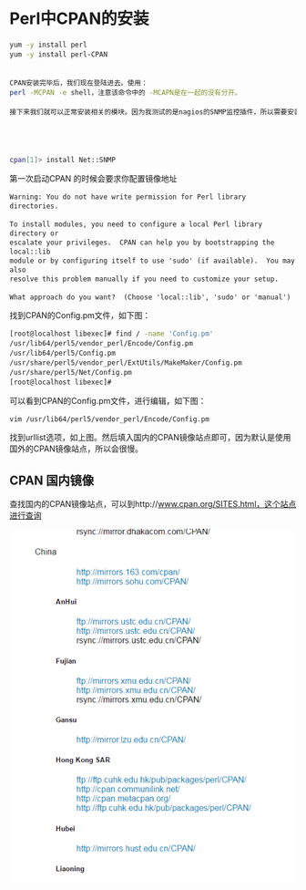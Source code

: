 # Perl中CPAN的安装

```bash
yum -y install perl
yum -y install perl-CPAN


CPAN安装完毕后，我们现在登陆进去。使用：
perl -MCPAN -e shell，注意该命令中的 -MCAPN是在一起的没有分开。

接下来我们就可以正常安装相关的模块。因为我测试的是nagios的SNMP监控插件，所以需要安装Net::SNMP（注意该模块名称的大小写）模块。如下图：




cpan[1]> install Net::SNMP
```

第一次启动CPAN 的时候会要求你配置镜像地址

```
Warning: You do not have write permission for Perl library directories.

To install modules, you need to configure a local Perl library directory or
escalate your privileges.  CPAN can help you by bootstrapping the local::lib
module or by configuring itself to use 'sudo' (if available).  You may also
resolve this problem manually if you need to customize your setup.

What approach do you want?  (Choose 'local::lib', 'sudo' or 'manual')
```





找到CPAN的Config.pm文件，如下图：

```bash
[root@localhost libexec]# find / -name 'Config.pm'
/usr/lib64/perl5/vendor_perl/Encode/Config.pm
/usr/lib64/perl5/Config.pm
/usr/share/perl5/vendor_perl/ExtUtils/MakeMaker/Config.pm
/usr/share/perl5/Net/Config.pm
[root@localhost libexec]# 
```

可以看到CPAN的Config.pm文件，进行编辑，如下图：

```bash
vim /usr/lib64/perl5/vendor_perl/Encode/Config.pm
```



找到urllist选项，如上图。然后填入国内的CPAN镜像站点即可，因为默认是使用国外的CPAN镜像站点，所以会很慢。

## CPAN 国内镜像

查找国内的CPAN镜像站点，可以到http://www.cpan.org/SITES.html，这个站点进行查询

![](image/20170303110147.png)